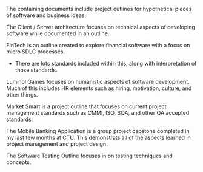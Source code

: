 The containing documents include project outlines for hypothetical pieces of software and business ideas. 

The Client / Server architecture focuses on technical aspects of developing software while documented in an outline.

FinTech is an outline created to explore financial software with a focus on micro SDLC processes.
- There are lots standards included within this, along with interpretation of those standards.

Luminol Games focuses on humanistic aspects of software development. Much of this includes HR elements such as hiring, motivation, culture, and other things.

Market Smart is a project outline that focuses on current project management standards such as CMMI, ISO, SQA, and other QA accepted standards.

The Mobile Banking Application is a group project capstone completed in my last few months at CTU. This demonstrats all of the aspects learned in project management and project design.

The Software Testing Outline focuses in on testing techniques and concepts.
